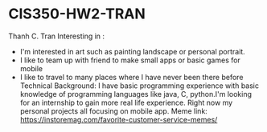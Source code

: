 # CIS350-HW2-TRAN
Thanh C. Tran
Interesting in :
 - I'm interested in art such as painting landscape or personal portrait.
 - I like to team up with friend to make small apps or basic games for mobile
 - I like to travel to many places where I have never been there before
 Technical Background: I have basic programming experience with basic knowledge of programming languages like java, C, python.I'm looking for an internship to gain more real life experience. Right now my personal projects all focusing on mobile app.
Meme link: https://instoremag.com/favorite-customer-service-memes/